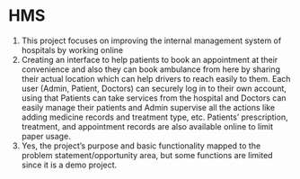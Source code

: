 # HMS
1. This project focuses on improving the internal management system of hospitals by working online
2. Creating an interface to help patients to book an appointment at their convenience and also they can book ambulance from here by sharing their actual location which can help drivers to reach easily to them. Each user (Admin, Patient, Doctors) can securely log in to their own account, using that Patients can take services from the hospital and Doctors can easily manage their patients and Admin supervise all the actions like adding medicine records and treatment type, etc. Patients’ prescription, treatment, and appointment records are also available online to limit paper usage. 
3. Yes, the project’s purpose and basic functionality mapped to the problem statement/opportunity area, but some functions are limited since it is a demo project.
